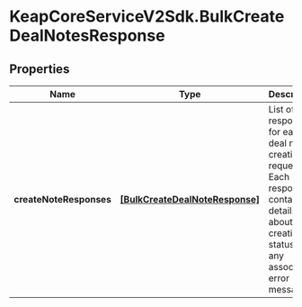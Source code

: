 # KeapCoreServiceV2Sdk.BulkCreateDealNotesResponse

## Properties

Name | Type | Description | Notes
------------ | ------------- | ------------- | -------------
**createNoteResponses** | [**[BulkCreateDealNoteResponse]**](BulkCreateDealNoteResponse.md) | List of responses for each deal note creation request. Each response contains details about the creation status and any associated error messages. | [optional] 


